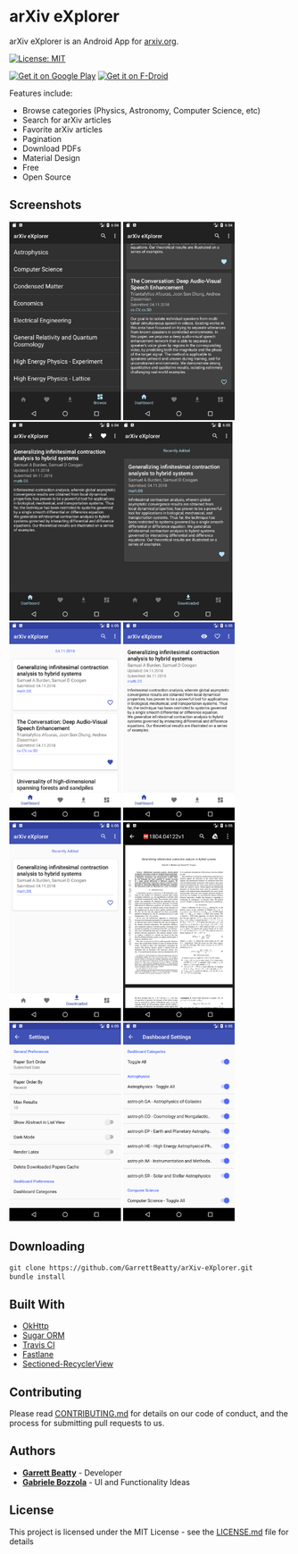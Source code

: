 # arXiv eXplorer

arXiv eXplorer is an Android App for [arxiv.org](http://www.arxiv.org).

[![License: MIT](https://img.shields.io/badge/License-MIT-yellow.svg)](https://opensource.org/licenses/MIT)

<a href='https://play.google.com/store/apps/details?id=com.gbeatty.arxiv&pcampaignid=MKT-Other-global-all-co-prtnr-py-PartBadge-Mar2515-1'>
    <img alt='Get it on Google Play' height="80" src='https://play.google.com/intl/en_us/badges/images/generic/en_badge_web_generic.png'/></a>

<a href="https://f-droid.org/app/com.gbeatty.arxiv">
    <img src="https://f-droid.org/badge/get-it-on.png"
         alt="Get it on F-Droid" height="80">
</a>

Features include:

* Browse categories (Physics, Astronomy, Computer Science, etc)
* Search for arXiv articles
* Favorite arXiv articles
* Pagination
* Download PDFs
* Material Design
* Free
* Open Source

## Screenshots
<img src="https://github.com/GarrettBeatty/arXiv-eXplorer/raw/master/fastlane/metadata/android/en-US/images/phoneScreenshots/dark_browse_1523556279595.png" width="200"> <img src="https://github.com/GarrettBeatty/arXiv-eXplorer/raw/master/fastlane/metadata/android/en-US/images/phoneScreenshots/dark_dashboard_1523556283583.png" width="200">
<img src="https://github.com/GarrettBeatty/arXiv-eXplorer/raw/master/fastlane/metadata/android/en-US/images/phoneScreenshots/dark_details_1523556284512.png" width="200"><img src="https://github.com/GarrettBeatty/arXiv-eXplorer/raw/master/fastlane/metadata/android/en-US/images/phoneScreenshots/dark_downloaded_1523556303643.png" width="200"> 
<img src="https://github.com/GarrettBeatty/arXiv-eXplorer/raw/master/fastlane/metadata/android/en-US/images/phoneScreenshots/light_dashboard_1523556309738.png" width="200"> <img src="https://github.com/GarrettBeatty/arXiv-eXplorer/raw/master/fastlane/metadata/android/en-US/images/phoneScreenshots/light_details_1523556310665.png" width="200">
<img src="https://github.com/GarrettBeatty/arXiv-eXplorer/raw/master/fastlane/metadata/android/en-US/images/phoneScreenshots/light_downloaded_1523556328075.png" width="200"> <img src="https://github.com/GarrettBeatty/arXiv-eXplorer/raw/master/fastlane/metadata/android/en-US/images/phoneScreenshots/light_pdf_1523556326138.png" width="200">
<img src="https://github.com/GarrettBeatty/arXiv-eXplorer/raw/master/fastlane/metadata/android/en-US/images/phoneScreenshots/settings_1523556331590.png" width="200"> <img src="https://github.com/GarrettBeatty/arXiv-eXplorer/raw/master/fastlane/metadata/android/en-US/images/phoneScreenshots/settings_dashboard_1523556335373.png" width="200">

## Downloading

```
git clone https://github.com/GarrettBeatty/arXiv-eXplorer.git
bundle install
```

## Built With

* [OkHttp](http://square.github.io/okhttp/)
* [Sugar ORM](http://satyan.github.io/sugar/)
* [Travis CI](https://travis-ci.org/)
* [Fastlane](https://fastlane.tools/)
* [Sectioned-RecyclerView](https://github.com/afollestad/sectioned-recyclerview)

## Contributing

Please read [CONTRIBUTING.md](CONTRIBUTING.md) for details on our code of conduct, and the process for submitting pull requests to us.

## Authors

* [**Garrett Beatty**](https://github.com/GarrettBeatty) - Developer
* [**Gabriele Bozzola**](https://github.com/Sbozzolo) - UI and Functionality Ideas


## License

This project is licensed under the MIT License - see the [LICENSE.md](https://github.com/GarrettBeatty/arXiv-eXplorer/raw/master/LICENSE.md) file for details
